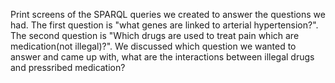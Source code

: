 Print screens of the SPARQL queries we created to answer the questions we had. 
The first question is "what genes are linked to arterial hypertension?". 
The second question is "Which drugs are used to treat pain which are medication(not illegal)?". 
We discussed which question we wanted to answer and came up with, what are the interactions between illegal drugs and pressribed medication?
